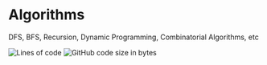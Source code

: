 # Algorithms
DFS, BFS, Recursion, Dynamic Programming, Combinatorial Algorithms, etc

![Lines of code](https://img.shields.io/tokei/lines/github/AleksievAleksandar/Algorithms?style=plastic)
![GitHub code size in bytes](https://img.shields.io/github/languages/code-size/AleksievAleksandar/Algorithms)
